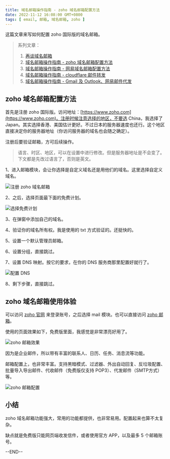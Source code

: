 ```yaml
---
title: 域名邮箱操作指南 - zoho 域名邮箱配置方法
date: 2022-11-12 16:08:00 GMT+0800
tags: [ email, 邮箱, 域名邮箱, zoho ]
---
```


这篇文章来写如何配置 zoho 国际版的域名邮箱。

<!-- truncate -->

> 系列文章：
>
> 1. [再谈域名邮箱](/blog/2022/11/06/email)
> 2. [域名邮箱操作指南 - zoho 域名邮箱配置方法](/blog/2022/11/12/email-zoho)
> 3. [域名邮箱操作指南 - 网易域名邮箱配置方法](/blog/2022/11/20/email-netease)
> 4. [域名邮箱操作指南 - cloudflare 邮件转发](/blog/2022/11/27/email-cloudflare)
> 5. [域名邮箱操作指南 - Gmail 及 Outlook、网易邮件代发](/blog/2022/12/01/email-gmail)

## zoho 域名邮箱配置方法

首先是注册 zoho 国际版。访问地址：[https://www.zoho.com](https://www.zoho.com)。注册时候注意选择的地区，不要选 China，我选择了 Japan。其实选择香港、美国估计更好。不过日本的服务器速度也还行。这个地区直接决定你的服务器地址（你访问服务器的域名也会随之确定）。

注册后要验证邮箱，方可后续操作。

> 语言、时区、地区，可以在设置中进行修改。但是服务器地址是不会变了。下文都是先改过语言了，否则是英文。

1、进入邮箱模块，会让你选择是自定义域名还是用他们的域名。这里选择自定义域名。

<img src="https://cdn.nlark.com/yuque/0/2022/jpeg/86612/1668240097267-a7f6a1d8-7e85-4a73-a6f1-97d44cc2f2a8.jpeg" referrerpolicy="no-referrer" alt="注册 zoho 域名邮箱" />

2、之后，选择页面最下面的免费计划。

<img src="https://cdn.nlark.com/yuque/0/2022/jpeg/86612/1668240097590-e094a5c0-676c-46ef-ae2a-c7084aadcba1.jpeg" referrerpolicy="no-referrer" alt="选择免费计划" />

3、在弹窗中添加自己的域名。

4、验证你的域名所有权。我是使用的 txt 方式验证的。还挺快的。

5、设置一个默认管理员邮箱。

6、设置分组，直接跳过。

7、设置 DNS 映射。按它的要求，在你的 DNS 服务商那里配置好就行了。

<img src="https://cdn.nlark.com/yuque/0/2022/jpeg/86612/1668240097759-71ceec47-f5ba-4737-b361-5cc8816e3189.jpeg" referrerpolicy="no-referrer" alt="配置 DNS" />

8、剩下步骤，直接跳过。

## zoho 域名邮箱使用体验

可以访问 [zoho 官网](https://www.zoho.com/) 来登录账号，之后选择 mail 模块。也可以直接访问 [zoho 邮箱](https://mail.zoho.com)。

使用的页面效果如下，免费版里面，我感觉是非常漂亮好用了。

<img src="https://cdn.nlark.com/yuque/0/2022/jpeg/86612/1668240097581-7b894dd8-bd17-4a39-a8a2-1c2b91ee7bbc.jpeg" referrerpolicy="no-referrer" alt="zoho 邮箱效果" />

因为是企业邮件，所以带有丰富的联系人、日历、任务、消息流等功能。

邮箱配置上，也非常丰富。支持黑暗模式、过滤器、外出自动回复、反垃圾配置、批量导入导出邮件、代收邮件（免费版仅支持 POP3）、代发邮件（SMTP方式）等。

<img src="https://cdn.nlark.com/yuque/0/2022/jpeg/86612/1668240097545-e889753a-d1c3-4256-afa2-72f524da2692.jpeg" referrerpolicy="no-referrer" alt="zoho 邮箱配置" />

## 小结

zoho 域名邮箱功能强大，常用的功能都提供，也非常易用。配置起来也算不太复杂。

缺点就是免费版只能网页端收发信件，或者使用官方 APP，以及最多 5 个邮箱账号。

--END--

